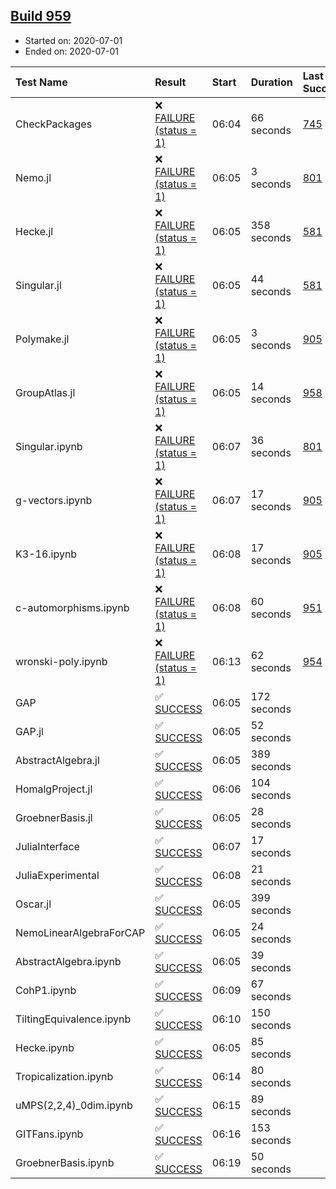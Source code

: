 ## [Build 959](https://oscarci.mathematik.uni-kl.de/job/oscar-julia-1.4/959/)

* Started on: 2020-07-01
* Ended on: 2020-07-01

| Test Name    | Result | Start | Duration | Last Success | First Failure |
|:-------------|:-------|:------|:---------|:-------------|:--------------|
| CheckPackages | ❌ [FAILURE (status = 1)](https://oscarci.mathematik.uni-kl.de/job/oscar-julia-1.4/959/artifact/logs/build-959/CheckPackages.log) | 06:04 | 66 seconds | [745](https://oscarci.mathematik.uni-kl.de/job/oscar-julia-1.4/745/) | [746](https://oscarci.mathematik.uni-kl.de/job/oscar-julia-1.4/746/) |
| Nemo.jl | ❌ [FAILURE (status = 1)](https://oscarci.mathematik.uni-kl.de/job/oscar-julia-1.4/959/artifact/logs/build-959/Nemo.jl.log) | 06:05 | 3 seconds | [801](https://oscarci.mathematik.uni-kl.de/job/oscar-julia-1.4/801/) | [802](https://oscarci.mathematik.uni-kl.de/job/oscar-julia-1.4/802/) |
| Hecke.jl | ❌ [FAILURE (status = 1)](https://oscarci.mathematik.uni-kl.de/job/oscar-julia-1.4/959/artifact/logs/build-959/Hecke.jl.log) | 06:05 | 358 seconds | [581](https://oscarci.mathematik.uni-kl.de/job/oscar-julia-1.4/581/) | [582](https://oscarci.mathematik.uni-kl.de/job/oscar-julia-1.4/582/) |
| Singular.jl | ❌ [FAILURE (status = 1)](https://oscarci.mathematik.uni-kl.de/job/oscar-julia-1.4/959/artifact/logs/build-959/Singular.jl.log) | 06:05 | 44 seconds | [581](https://oscarci.mathematik.uni-kl.de/job/oscar-julia-1.4/581/) | [582](https://oscarci.mathematik.uni-kl.de/job/oscar-julia-1.4/582/) |
| Polymake.jl | ❌ [FAILURE (status = 1)](https://oscarci.mathematik.uni-kl.de/job/oscar-julia-1.4/959/artifact/logs/build-959/Polymake.jl.log) | 06:05 | 3 seconds | [905](https://oscarci.mathematik.uni-kl.de/job/oscar-julia-1.4/905/) | [907](https://oscarci.mathematik.uni-kl.de/job/oscar-julia-1.4/907/) |
| GroupAtlas.jl | ❌ [FAILURE (status = 1)](https://oscarci.mathematik.uni-kl.de/job/oscar-julia-1.4/959/artifact/logs/build-959/GroupAtlas.jl.log) | 06:05 | 14 seconds | [958](https://oscarci.mathematik.uni-kl.de/job/oscar-julia-1.4/958/) | [959](https://oscarci.mathematik.uni-kl.de/job/oscar-julia-1.4/959/) |
| Singular.ipynb | ❌ [FAILURE (status = 1)](https://oscarci.mathematik.uni-kl.de/job/oscar-julia-1.4/959/artifact/logs/build-959/Singular.ipynb.log) | 06:07 | 36 seconds | [801](https://oscarci.mathematik.uni-kl.de/job/oscar-julia-1.4/801/) | [802](https://oscarci.mathematik.uni-kl.de/job/oscar-julia-1.4/802/) |
| g-vectors.ipynb | ❌ [FAILURE (status = 1)](https://oscarci.mathematik.uni-kl.de/job/oscar-julia-1.4/959/artifact/logs/build-959/g-vectors.ipynb.log) | 06:07 | 17 seconds | [905](https://oscarci.mathematik.uni-kl.de/job/oscar-julia-1.4/905/) | [907](https://oscarci.mathematik.uni-kl.de/job/oscar-julia-1.4/907/) |
| K3-16.ipynb | ❌ [FAILURE (status = 1)](https://oscarci.mathematik.uni-kl.de/job/oscar-julia-1.4/959/artifact/logs/build-959/K3-16.ipynb.log) | 06:08 | 17 seconds | [905](https://oscarci.mathematik.uni-kl.de/job/oscar-julia-1.4/905/) | [907](https://oscarci.mathematik.uni-kl.de/job/oscar-julia-1.4/907/) |
| c-automorphisms.ipynb | ❌ [FAILURE (status = 1)](https://oscarci.mathematik.uni-kl.de/job/oscar-julia-1.4/959/artifact/logs/build-959/c-automorphisms.ipynb.log) | 06:08 | 60 seconds | [951](https://oscarci.mathematik.uni-kl.de/job/oscar-julia-1.4/951/) | [952](https://oscarci.mathematik.uni-kl.de/job/oscar-julia-1.4/952/) |
| wronski-poly.ipynb | ❌ [FAILURE (status = 1)](https://oscarci.mathematik.uni-kl.de/job/oscar-julia-1.4/959/artifact/logs/build-959/wronski-poly.ipynb.log) | 06:13 | 62 seconds | [954](https://oscarci.mathematik.uni-kl.de/job/oscar-julia-1.4/954/) | [955](https://oscarci.mathematik.uni-kl.de/job/oscar-julia-1.4/955/) |
| GAP | ✅ [SUCCESS](https://oscarci.mathematik.uni-kl.de/job/oscar-julia-1.4/959/artifact/logs/build-959/GAP.log) | 06:05 | 172 seconds |  |  |
| GAP.jl | ✅ [SUCCESS](https://oscarci.mathematik.uni-kl.de/job/oscar-julia-1.4/959/artifact/logs/build-959/GAP.jl.log) | 06:05 | 52 seconds |  |  |
| AbstractAlgebra.jl | ✅ [SUCCESS](https://oscarci.mathematik.uni-kl.de/job/oscar-julia-1.4/959/artifact/logs/build-959/AbstractAlgebra.jl.log) | 06:05 | 389 seconds |  |  |
| HomalgProject.jl | ✅ [SUCCESS](https://oscarci.mathematik.uni-kl.de/job/oscar-julia-1.4/959/artifact/logs/build-959/HomalgProject.jl.log) | 06:06 | 104 seconds |  |  |
| GroebnerBasis.jl | ✅ [SUCCESS](https://oscarci.mathematik.uni-kl.de/job/oscar-julia-1.4/959/artifact/logs/build-959/GroebnerBasis.jl.log) | 06:05 | 28 seconds |  |  |
| JuliaInterface | ✅ [SUCCESS](https://oscarci.mathematik.uni-kl.de/job/oscar-julia-1.4/959/artifact/logs/build-959/JuliaInterface.log) | 06:07 | 17 seconds |  |  |
| JuliaExperimental | ✅ [SUCCESS](https://oscarci.mathematik.uni-kl.de/job/oscar-julia-1.4/959/artifact/logs/build-959/JuliaExperimental.log) | 06:08 | 21 seconds |  |  |
| Oscar.jl | ✅ [SUCCESS](https://oscarci.mathematik.uni-kl.de/job/oscar-julia-1.4/959/artifact/logs/build-959/Oscar.jl.log) | 06:05 | 399 seconds |  |  |
| NemoLinearAlgebraForCAP | ✅ [SUCCESS](https://oscarci.mathematik.uni-kl.de/job/oscar-julia-1.4/959/artifact/logs/build-959/NemoLinearAlgebraForCAP.log) | 06:05 | 24 seconds |  |  |
| AbstractAlgebra.ipynb | ✅ [SUCCESS](https://oscarci.mathematik.uni-kl.de/job/oscar-julia-1.4/959/artifact/logs/build-959/AbstractAlgebra.ipynb.log) | 06:05 | 39 seconds |  |  |
| CohP1.ipynb | ✅ [SUCCESS](https://oscarci.mathematik.uni-kl.de/job/oscar-julia-1.4/959/artifact/logs/build-959/CohP1.ipynb.log) | 06:09 | 67 seconds |  |  |
| TiltingEquivalence.ipynb | ✅ [SUCCESS](https://oscarci.mathematik.uni-kl.de/job/oscar-julia-1.4/959/artifact/logs/build-959/TiltingEquivalence.ipynb.log) | 06:10 | 150 seconds |  |  |
| Hecke.ipynb | ✅ [SUCCESS](https://oscarci.mathematik.uni-kl.de/job/oscar-julia-1.4/959/artifact/logs/build-959/Hecke.ipynb.log) | 06:05 | 85 seconds |  |  |
| Tropicalization.ipynb | ✅ [SUCCESS](https://oscarci.mathematik.uni-kl.de/job/oscar-julia-1.4/959/artifact/logs/build-959/Tropicalization.ipynb.log) | 06:14 | 80 seconds |  |  |
| uMPS(2,2,4)_0dim.ipynb | ✅ [SUCCESS](https://oscarci.mathematik.uni-kl.de/job/oscar-julia-1.4/959/artifact/logs/build-959/uMPS-2-2-4-_0dim.ipynb.log) | 06:15 | 89 seconds |  |  |
| GITFans.ipynb | ✅ [SUCCESS](https://oscarci.mathematik.uni-kl.de/job/oscar-julia-1.4/959/artifact/logs/build-959/GITFans.ipynb.log) | 06:16 | 153 seconds |  |  |
| GroebnerBasis.ipynb | ✅ [SUCCESS](https://oscarci.mathematik.uni-kl.de/job/oscar-julia-1.4/959/artifact/logs/build-959/GroebnerBasis.ipynb.log) | 06:19 | 50 seconds |  |  |
